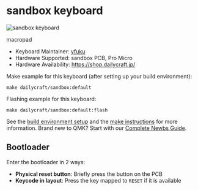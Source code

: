 # sandbox keyboard

![sandbox keyboard](https://i.imgur.com/CaJmz28h.jpg)

macropad

* Keyboard Maintainer: [yfuku](https://github.com/yfuku)
* Hardware Supported: sandbox PCB, Pro Micro
* Hardware Availability: https://shop.dailycraft.jp/

Make example for this keyboard (after setting up your build environment):

    make dailycraft/sandbox:default

Flashing example for this keyboard:

    make dailycraft/sandbox:default:flash

See the [build environment setup](https://docs.qmk.fm/#/getting_started_build_tools) and the [make instructions](https://docs.qmk.fm/#/getting_started_make_guide) for more information. Brand new to QMK? Start with our [Complete Newbs Guide](https://docs.qmk.fm/#/newbs).

## Bootloader

Enter the bootloader in 2 ways:

* **Physical reset button**: Briefly press the button on the PCB
* **Keycode in layout**: Press the key mapped to `RESET` if it is available
